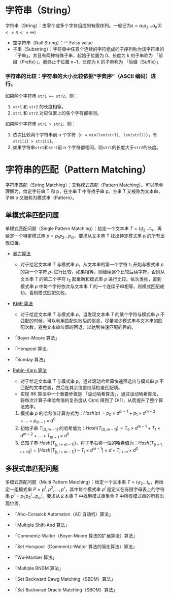 # 字符串（String）

字符串（String）：由零个或多个字符组成的有限序列。一般记为$s = a_1a_2...a_n (0 <= n <= ∞)$

- 空字符串（Null String）：`""` Falsy value
- 子串（Substring）：字符串中任意个连续的字符组成的子序列称为该字符串的「子串」。并且有两种特殊子串，起始于位置为 0、长度为 k 的子串称为 「前缀（Prefix）」。而终止于位置 n−1、长度为 k 的子串称为 「后缀（Suffix）」

### 字符串的比较：字符串的大小比较依据“字典序”（ASCII 编码）进行。

如果两个字符串 `str1 == str2`，则：

1. `str1` 和 `str2` 的长度相等。
2. `str1` 和 `str2` 对应位置上的各个字符都相同。

如果两个字符串 `str1 > str2`，则：

1. 依次比较两个字符串前 n 个字符（`n = min(len(str1), len(str2))`），有`str1[i] > str2[i]`。
2. 如果字符串`str1`和`str2`前 n 个字符都相同，则`str1`的长度大于`str2`的长度。

# 字符串的匹配（Pattern Matching）

字符串匹配（String Matching）：又称模式匹配（Pattern Matching）。可以简单理解为，给定字符串 T 和 p，在主串 T 中寻找子串 p。主串 T 又被称为文本串，子串 p 又被称为模式串（Pattern）。

## 单模式串匹配问题

单模式匹配问题（Single Pattern Matching）：给定一个文本串 $T = t_1t_2...t_n$，再给定一个特定模式串 $p = p_1p_2...p_m$。要求从文本串 T 找出特定模式串 p 的所有出现位置。

- [暴力算法](https://algo.itcharge.cn/06.String/02.String-Single-Pattern-Matching/01.String-Brute-Force/)

  - 对于给定文本串 $T$ 与模式串 $p$，从文本串的第一个字符 $t_1$ 开始与模式串 $p$ 的第一个字符 $p_1$ 进行比较，如果相等，则继续逐个比较后续字符，否则从文本串 $T$ 的第二个字符 $t_2$ 起重新和模式串 $p$ 进行比较。依次类推，直到模式串 $p$ 中每个字符依次与文本串 $T$ 的一个连续子串相等，则模式匹配成功。否则模式匹配失败。

- [KMP 算法](https://algo.itcharge.cn/06.String/02.String-Single-Pattern-Matching/03.String-KMP/)

  - 对于给定文本串 $T$ 与模式串 $p$，当发现文本串 $T$ 的某个字符与模式串 $p$ 不匹配的时候，可以利用匹配失败后的信息，尽量减少模式串与文本串的匹配次数，避免文本串位置的回退，以达到快速匹配的目的。

- 「Boyer-Moore 算法」
- 「Horspool 算法」
- 「Sunday 算法」

- [Rabin-Karp 算法](https://algo.itcharge.cn/06.String/02.String-Single-Pattern-Matching/02.String-Rabin-Karp/)

  - 对于给定文本串 $T$ 与模式串 $p$，通过滚动哈希算快速筛选出与模式串 $p$ 不匹配的文本位置，然后在其余位置继续检查匹配项。
  - 实现 RK 算法中一个重要步骤是 「滚动哈希算法」，通过滚动哈希算法，将每次计算子串哈希值的复杂度从 O(m) 降到了 O(1)，从而提升了整个算法效率。

  1. 模式串 $p$ 的哈希值计算方式为：$Hash(p) = p_0 \times d^{m-1} + p_1 \times d^{m-2} + ... + p_{m-1} \times d^0$
  2. 初始子串 $T_{[0,m-1]}$ 的哈希值为：$Hash(T_{[0, m-1]}) = T_0 \times d^{m-1} + T_1 \times d^{m-2} + ... + T_{m-1} \times d^0$
  3. 已知子串 $Hash(T_{[i,i+m-1]})$，将子串右移一位的哈希值为：$Hash(T_{[i+1,i+m]}) = [Hash(T_{[i,i+m-1]}) - T_i \times d^{m-1}] \times d + T_{i+m} \times d^0$

## 多模式串匹配问题

多模式匹配问题（Multi Pattern Matching）：给定一个文本串 $T = t_1t_2...t_n$，再给定一组模式串 $P = p^1,p^2,...,p^r$，其中每个模式串 $p^i$ 是定义在有限字母表上的字符串 $p^i = p^i_1p^i_2...p^i_m$。要求从文本串 T 中找到模式串集合 P 中所有模式串的所有出现位置。

- 「Aho-Corasick Automaton（AC 自动机）算法」
- 「Multiple Shift-And 算法」

- 「Commentz-Walter（Boyer-Moore 算法的扩展算法）算法」
- 「Set Horspool（Commentz-Walter 算法的简化算法）算法」
- 「Wu-Manber 算法」

- 「Multiple BNDM 算法」
- 「Set Backward Dawg Matching（SBDM）算法」
- 「Set Backwrad Oracle Matching（SBOM）算法」
